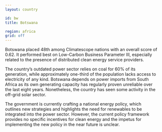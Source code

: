 ```yaml
---
layout: country

id: bw
title: Botswana

region: africa
grid: off
---
```

Botswana placed 48th among Climatescope nations with an overall score of 0.62. It performed best on Low-Carbon Business Parameter III, especially related to the presence of distributed clean energy service providers.

The country’s outdated power sector relies on coal for 60% of its generation, while approximately one-third of the population lacks access to electricity of any kind. Botswana depends on power imports from South Africa as its own generating capacity has regularly proven unreliable over the last eight years.
Nonetheless, the country has seen some activity in the off-grid solar sector.

The government is currently crafting a national energy policy, which outlines new strategies and highlights the need for renewables to be integrated into the power sector. However, the current policy framework provides no specific incentives for clean energy and the impetus for implementing the new policy in the near future is unclear.